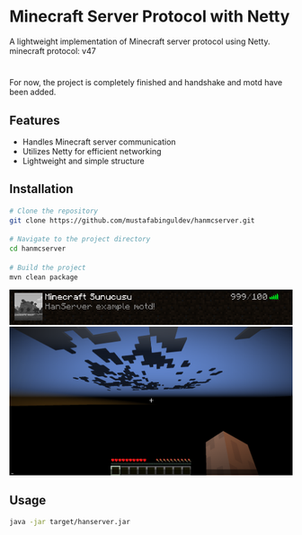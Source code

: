 # Minecraft Server Protocol with Netty

A lightweight implementation of Minecraft server protocol using Netty.
minecraft protocol: v47 

#
For now, the project is completely finished and handshake 
and motd have been added.

## Features
- Handles Minecraft server communication
- Utilizes Netty for efficient networking
- Lightweight and simple structure

## Installation
```sh
# Clone the repository
git clone https://github.com/mustafabinguldev/hanmcserver.git

# Navigate to the project directory
cd hanmcserver

# Build the project
mvn clean package
```

![Motd](src/main/resources/motd.png)
![Screen](src/main/resources/screen.png)

## Usage
```sh
java -jar target/hanserver.jar
```

